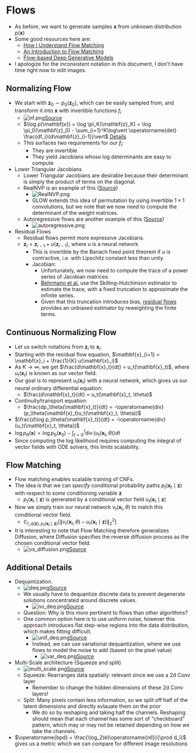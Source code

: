 # Flows

- As before, we want to generate samples $\mathbf{x}$ from unknown distribution $p(\mathbf{x})$
- Some good resources here are:
  - [How I Understand Flow Matching](https://www.youtube.com/watch?v=DDq_pIfHqLs)
  - [An Introduction to Flow Matching](https://mlg.eng.cam.ac.uk/blog/2024/01/20/flow-matching.html)
  - [Flow-based Deep Generative Models](https://lilianweng.github.io/posts/2018-10-13-flow-models/)
- I apologize for the inconsistent notation in this document, I don't have time right now to edit images.

## Normalizing Flow

- We start with $\mathbf{z}_0 \sim p_0(\mathbf{z}_0),$ which can be easily sampled from, and transform it into $\mathbf{x}$ with invertible functions $f_i$
  - ![nf.png](nf.png)[Source](https://lilianweng.github.io/posts/2018-10-13-flow-models/)
  - $\log p(\mathbf{x}) = \log \pi_K(\mathbf{z}_K) = \log \pi_0(\mathbf{z}_0) - \sum_{i=1}^K\log\vert \operatorname{det} \frac{df_i}{d\mathbf{z}_{i-1}}\vert$ [Details]((https://lilianweng.github.io/posts/2018-10-13-flow-models/))
  - This surfaces two requirements for our $f_i$:
    - They are invertible
    - They yield Jacobians whose log determinants are easy to compute 
- Lower Triangular Jacobians
  - Lower Triangular Jacobians are desirable because their determinant is simply the product of terms on the diagonal. 
  - RealNVP is an example of this ([Source](https://www.youtube.com/watch?v=DDq_pIfHqLs)) 
    - ![RealNVP.png](RealNVP.png)
    - GLOW extends this idea of permutation by using invertible $1 \times 1$ convolutions, but we note that we now need to compute the determinant of the weight matrices. 
  - Autoregressive flows are another example of this ([Source](https://www.youtube.com/watch?v=DDq_pIfHqLs)) 
    - ![autoregressive.png](autoregressive.png)
- Residual Flows
  - Residual flows permit more expressive Jacobians.
  - $\mathbf{z}_i = \mathbf{z}_{i-1}+u(\mathbf{z}_{i-1})$, where $u$ is a neural network
    - This is invertible by the Banach fixed point theorem if $u$ is contractive, i.e. with Lipschitz constant less than unity. 
    - Jacobian:
      - Unfortunately, we now need to compute the trace of a power series of Jacobian matrices. 
      - [Behrmann et al.](https://arxiv.org/pdf/1811.00995) use the Skilling-Hutchinson estimator to estimate the trace, with a fixed truncation to approximate the infinite series. 
      - Given that this truncation introduces bias, [residual flows](https://arxiv.org/pdf/1906.02735) provides an unbiased estimator by reweighting the finite terms.  

## Continuous Normalizing Flow

- Let us switch notations from $\mathbf{z}_i$ to $\mathbf{x}_i$.
- Starting with the residual flow equation, $\mathbf{x}_{i+1} = \mathbf{x}_i + \frac{1}{K} u(\mathbf{x}_i)$
- As $K \rightarrow \infty$, we get $\frac{d\mathbf{x}_t}{dt} = u_t(\mathbf{x}_t)$, where $u_t(\mathbf{x}_t)$ is known as our vector field. 
- Our goal is to represent $u_t(\mathbf{x}_t)$ with a neural network, which gives us our neural ordinary differential equation:
  - $\frac{d\mathbf{x}_t}{dt} = u_t(\mathbf{x}_t, \theta)$
- Continuity/transport equation:
  - $\frac{dp_\theta(\mathbf{x}_t)}{dt} = -\operatorname{div}(p_\theta(\mathbf{x}_t)u_t(\mathbf{x}_t, \theta))$
- $\frac{d\log p_\theta(\mathbf{x}_t)}{dt} = -\operatorname{div}(u_t(\mathbf{x}_t, \theta))$
- $\log p_\theta(\mathbf{x}) = \log p_0(\mathbf{x}_0)- \int_{t=0}^1\operatorname{div}(u_t(\mathbf{x}_t, \theta))dt$
- Since computing the log likelihood requires computing the integral of vector fields with ODE solvers, this limits scalability.

## Flow Matching
- Flow matching enables scalable training of CNFs. 
- The idea is that we can _specify_ conditional probability paths $p_t(\mathbf{x}_t \mid \mathbf{z})$ with respect to _some_ conditioning variable $\mathbf{z}$
  - $p_t(\mathbf{x}_t \mid \mathbf{z})$ is generated by a conditional vector field $u_t(\mathbf{x}_t \mid \mathbf{z})$
- Now we simply train our neural network $v_t\left(\mathbf{x}_{\mathrm{t}}, \theta\right)$ to match this conditional vector field. 
  - $\mathbb{E}_{t, q(\mathbf{z}), p_t\left(\mathbf{x}_t \mid \mathbf{z}\right)}\left[\left\|v_t\left(\mathbf{x}_{\mathrm{t}}, \theta\right)-u_t\left(\mathbf{x}_{\mathrm{t}} \mid \mathbf{z}\right)\right\|_2^2\right]$
- It is interesting to note that Flow Matching therefore generalizes Diffusion, where Diffusion specifies the reverse diffusion process as the chosen conditional vector field.
  - ![vs_diffusion.png](vs_diffusion.png)[Source](https://www.youtube.com/watch?v=DDq_pIfHqLs)

## Additional Details
- Dequantization. 
  - ![deq.png](deq.png)[Source](https://github.com/phlippe/uvadlc_notebooks/blob/master/docs/tutorial_notebooks/tutorial11/NF_image_modeling.ipynb)
  - We usually have to dequantize discrete data to prevent degenerate solutions concentrated around discrete values.
    - ![no_deq.png](no_deq.png)[Source](https://mtskw.com/posts/variational-dequantizer/)
  - Question: Why is this _more_ pertinent to flows than other algorithms?
  - One common option here is to use uniform noise, however this approach introduces flat step-wise regions into the data distribution, which makes fitting difficult. 
    - ![unif_deq.png](unif_deq.png)[Source](https://mtskw.com/posts/variational-dequantizer/)
    - Instead, we can use variational dequantization, where we use flows to model the noise to add (based on the pixel value)
      - ![var_deq.png](var_deq.png)[Source](https://mtskw.com/posts/variational-dequantizer/)
- Multi-Scale architecture (Squeeze and split)
  - ![multi_scale.png](multi_scale.png)[Source](https://github.com/phlippe/uvadlc_notebooks/blob/master/docs/tutorial_notebooks/tutorial11/NF_image_modeling.ipynb)
  - Squeeze: Rearranges data spatially: relevant since we use a 2d Conv layer
    - Remember to change the hidden dimensions of these 2d Conv layers!
  - Split: Many pixels contain less information, so we split off half of the latent dimensions and directly evlauate them on the prior
      - We do so by reshaping and taking half the channels. Reshaping should mean that each channel has some sort of "checkboard" pattern, which may or may not be retained depending on how we take the channels.
- $\operatorname{bpd} = \frac{\log_2(e)\operatorname{nll}}{\prod d_i}$ gives us a metric which we can compare for different image resolutions

